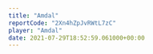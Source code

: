 ```yaml
---
title: "Amdal"
reportCode: "2Xn4hZpJvRWtL7zC"
player: "Amdal"
date: 2021-07-29T18:52:59.061000+00:00
---
```

